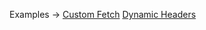 <p class="ExampleLinks">Examples <span class="ExampleLinksTitleSeparator">-></span> <a href="../../examples/transport-http-custom-fetch">Custom Fetch</a> <span class="ExampleLinksSeparator"></span> <a href="../../examples/transport-http-dynamic-headers">Dynamic Headers</a></p>
